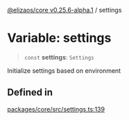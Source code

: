 [@elizaos/core v0.25.6-alpha.1](../index.md) / settings

# Variable: settings

> `const` **settings**: `Settings`

Initialize settings based on environment

## Defined in

[packages/core/src/settings.ts:139](https://github.com/divine-comedian/eliza/blob/main/packages/core/src/settings.ts#L139)
